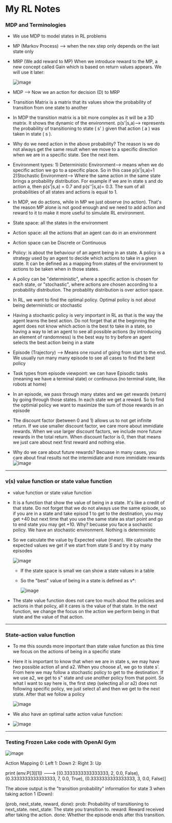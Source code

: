 # My RL Notes

### MDP and Terminologies
- We use MDP to model states in RL problems
- MP (Markov Process) --> when the nex step only depends on the last state only
- MRP (We add reward to MP)
  When we introduce reward to the MP, a new concept called Gain which is based on return values appears. We will use it later:
  
  ![image](https://github.com/user-attachments/assets/021e4ed6-6ef7-4b73-b249-bee310390b71)

- MDP --> Now we an action for decision (D) to MRP
- Transition Matrix is a matrix that its values show the probability of transition from one state to another
- In MDP the transition matrix is a bit more complex as it will be a 3D matrix. It shows the dynamic of the environment.
  p(s'|s,a)--> represents the probability of transitioning to state ( s' ) given that action ( a ) was taken in state ( s ).
- Why do we need action in the above probability? The reason is we do not always get the same result when we move to a specific direction when we are in a specific state. See the next item.
- Environment types: 1) Deterministic Environment--> means when we do specific action we go to a specific place. So in this case p(s'|s,a)=1  2)Stochastic Environment--> Where the same action in the same state brings a probability distribution. For example if we are in state s and do action a, then p(s'|s,a) = 0.7 and p(s''|s,a)= 0.3. The sum of all probabilities of all states and actions is equal to 1.
- In MDP, we do actions, while in MP we just observe (no action). That's the reason MP alone is not good enough and we need to add action and reward to it to make it more useful to simulate RL environment.
- State space: all the states in the environment
- Action space: all the actions that an agent can do in an environment
- Action space can be Discrete or Continuous
- Policy: is about the behaviour of an agent being in an state. A policy is a strategy used by an agent to decide which actions to take in a given state. It can be defined as a mapping from states of the environment to actions to be taken when in those states.
- A policy can be "deterministic", where a specific action is chosen for each state, or "stochastic", where actions are chosen according to a probability distribution. The probablity distribution is over action space.
- In RL, we want to find the optimal policy. Optimal policy is not about being deterministic or stochastic
- Having a stochastic policy is very important in RL as that is the way the agent learns the best action. Do not forget that at the beginning the agent does not know which action is the best to take in a state, so having a way to let an agent to see all possible actions (by introducing an element of randomness) is the best way to try before an agent selects the best action being in a state
- Episode (Trajectory) --> Means one round of going from start to the end. We usually run many many episode to see all cases to find the best policy
- Task types from episode viewpoint: we can have Episodic tasks (meaning we have a terminal state) or continuous (no terminal state, like robots at home)
- In an episode, we pass through many states and we get rewards (return) by going through those states. In each state we get a reward. So to find the optimial policy we want to maximize the sum of those rewards in an episode
- The discount factor (between 0 and 1) allows us to not get infinite return. If we use smaller discount factor, we care more about immidiate rewards. When we use larger discount factors, we include more future rewards in the total return. When discount factor is 0, then that means we just care about next first reward and nothing else.
- Why do we care about future rewards?  Becuase in many cases, you care about final results not the intermidiate and more immidiate rewards
  ![image](https://github.com/user-attachments/assets/4df6b941-2a02-4bae-bc8c-90eb1f7e2fc0)

------------------------------

### v(s)   value function or state value function
- value function or state value function
- It is a function that show the value of being in a state. It's like a credit of that state. Do not forget that we do not always use the same episode, so if you are in a state and take episod 1 to get to the destination, you may get +40 but next time that you use the same state as start point and go to end state you may get +10. Why? becuase you face a sochastic policy. We have an stochastic environment. Nothing is deterministic
- So we calculate the value by Expected value (mean). We calcualte the expected values we get if we start from state S and try it by many episodes 
  
  ![image](https://github.com/user-attachments/assets/08abdf8c-8333-4ab5-93a7-d526f16cef76)

  - If the state space is small we can show a state values in a table
  - So the "best" value of being in a state is defined as v*:

    ![image](https://github.com/user-attachments/assets/0232b0ae-d0ed-4098-bfa6-6cdea2bb77a7)

- The state value function does not care too much about the policies and actions in that policy, all it cares is the value of that state. In the next function, we change the focus on the action we perform being in that state and the value of that action.

- ---------------------------------------------
### State-action value function

- To me this sounds more important than state value function as this time we focus on the actions of being in a specific state
- Here it is important to know that when we are in state s, we may have two possible action a1 and a2. When you choose a1, we go to state s'. From here we may follow a stochastic policy to get to the destination. If we use a2, we get to s" state and use another policy from that point. So what I want to say here is, the first step (selecting a1 or a2) does not following specific policy, we just select a1 and then we get to the next state. After that we follow a policy
  
  ![image](https://github.com/user-attachments/assets/2d058819-9ea7-4ccc-b893-0f0eef24b1a6)
- We also have an optimal satte action value function:

- ![image](https://github.com/user-attachments/assets/7ed36bd5-3937-43ac-9bcc-d4352e917d49)

----------------------------------------------------

### Testing Frozen Lake code with OpenAI Gym

![image](https://github.com/user-attachments/assets/ae2cdfd0-d028-459f-9e22-216dec99184c)

Action Mapping
0: Left
1: Down
2: Right
3: Up


print (env.P[3][1])  ---> [(0.3333333333333333, 2, 0.0, False), (0.3333333333333333, 7, 0.0, True), (0.3333333333333333, 3, 0.0, False)]

The above output is the "transition probability" information for state 3 when taking action 1 (Down):

(prob, next_state, reward, done):
prob: Probability of transitioning to next_state.
next_state: The state you transition to.
reward: Reward received after taking the action.
done: Whether the episode ends after this transition.





